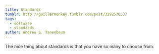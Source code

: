 ```yaml
---
title: Standards
tumblr: http://guillermonkey.tumblr.com/post/3292576537
tags:
  - software
  - standards
author: Andrew S. Tanenbaum
---
```


The nice thing about standards is that you have so many to choose from.
